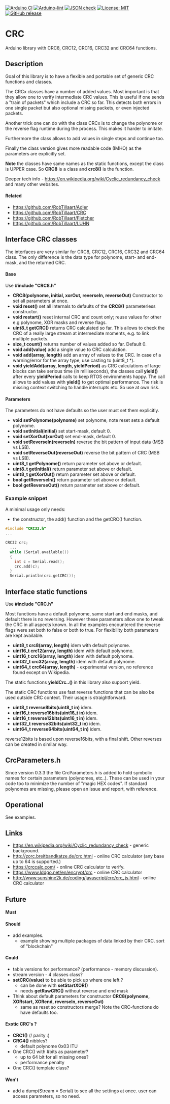 
[![Arduino CI](https://github.com/RobTillaart/CRC/workflows/Arduino%20CI/badge.svg)](https://github.com/marketplace/actions/arduino_ci)
[![Arduino-lint](https://github.com/RobTillaart/CRC/actions/workflows/arduino-lint.yml/badge.svg)](https://github.com/RobTillaart/CRC/actions/workflows/arduino-lint.yml)
[![JSON check](https://github.com/RobTillaart/CRC/actions/workflows/jsoncheck.yml/badge.svg)](https://github.com/RobTillaart/CRC/actions/workflows/jsoncheck.yml)
[![License: MIT](https://img.shields.io/badge/license-MIT-green.svg)](https://github.com/RobTillaart/CRC/blob/master/LICENSE)
[![GitHub release](https://img.shields.io/github/release/RobTillaart/CRC.svg?maxAge=3600)](https://github.com/RobTillaart/CRC/releases)


# CRC

Arduino library with CRC8, CRC12, CRC16, CRC32 and CRC64 functions.


## Description

Goal of this library is to have a flexible and portable set of generic
CRC functions and classes.

The CRCx classes have a number of added values.
Most important is that they allow one to verify intermediate CRC values.
This is useful if one sends a "train of packets" which include a CRC so far.
This detects both errors in one single packet but also optional missing packets,
or even injected packets.

Another trick one can do with the class CRCx is to change the polynome or
the reverse flag runtime during the process. This makes it harder to imitate.

Furthermore the class allows to add values in single steps and continue too.

Finally the class version gives more readable code (IMHO) as the parameters
are explicitly set.


**Note** the classes have same names as the static functions, except the class
is UPPER case. So **CRC8** is a class and **crc8()** is the function.

Deeper tech info - https://en.wikipedia.org/wiki/Cyclic_redundancy_check
and many other websites.

#### Related

- https://github.com/RobTillaart/Adler
- https://github.com/RobTillaart/CRC
- https://github.com/RobTillaart/Fletcher
- https://github.com/RobTillaart/LUHN



## Interface CRC classes

The interfaces are very similar for CRC8, CRC12, CRC16, CRC32 and CRC64 class.
The only difference is the data type for polynome, start- and end-mask,
and the returned CRC.


#### Base

Use **\#include "CRC8.h"**

- **CRC8(polynome, initial, xorOut, reverseIn, reverseOut)** Constructor to set all parameters at once.
- **void reset()** set all internals to defaults of the **CRC8()** parameterless constructor.
- **void restart()** reset internal CRC and count only;
reuse values for other e.g polynome, XOR masks and reverse flags.
- **uint8_t getCRC()** returns CRC calculated so far. This allows to check the CRC of
a really large stream at intermediate moments, e.g. to link multiple packets.
- **size_t count()** returns number of values added so far. Default 0.
- **void add(value)** add a single value to CRC calculation.
- **void add(array, length)** add an array of values to the CRC.
In case of a warning/error for the array type, use casting to (uint8_t \*).
- **void yieldAdd(array, length, yieldPeriod)** as CRC calculations of large blocks can take serious time (in milliseconds),
the classes call **yield()** after every **yieldPeriod** calls to keep RTOS environments happy. The call allows to add values with
**yield()** to get optimal performance. The risk is missing context switching to handle interrupts etc. So use at own risk.

#### Parameters

The parameters do not have defaults so the user must set them explicitly.

- **void setPolynome(polynome)** set polynome, note reset sets a default polynome.
- **void setInitial(initial)** set start-mask, default 0.
- **void setXorOut(xorOut)** set end-mask, default 0.
- **void setReverseIn(reverseIn)** reverse the bit pattern of input data (MSB vs LSB).
- **void setReverseOut(reverseOut)** reverse the bit pattern of CRC (MSB vs LSB).
- **uint8_t getPolynome()** return parameter set above or default.
- **uint8_t getInitial()** return parameter set above or default.
- **uint8_t getXorOut()** return parameter set above or default.
- **bool getReverseIn()** return parameter set above or default.
- **bool getReverseOut()** return parameter set above or default.

### Example snippet

A minimal usage only needs:
- the constructor, the add() function and the getCRC() function.

```cpp
#include "CRC32.h"
...

CRC32 crc;
  ...
  while (Serial.available())
  {
    int c = Serial.read();
    crc.add(c);
  }
  Serial.println(crc.getCRC());
```


## Interface static functions

Use **\#include "CRC.h"**

Most functions have a default polynome, same start and end masks, and default there is no reversing.
However these parameters allow one to tweak the CRC in all aspects known.
In all the examples encountered the reverse flags were set both to false or both to true.
For flexibility both parameters are kept available.

- **uint8_t crc8(array, length)** idem with default polynome.
- **uint16_t crc12(array, length)** idem with default polynome.
- **uint16_t crc16(array, length)** idem with default polynome.
- **uint32_t crc32(array, length)** idem with default polynome.
- **uint64_t crc64(array, length)** - experimental version, no reference found except on Wikipedia.


The static functions **yieldCrc..()** in this library also support yield.

The static CRC functions use fast reverse functions that can be also be
used outside CRC context. Their usage is straightforward.

- **uint8_t reverse8bits(uint8_t in)** idem.
- **uint16_t reverse16bits(uint16_t in)** idem.
- **uint16_t reverse12bits(uint16_t in)** idem.
- **uint32_t reverse32bits(uint32_t in)** idem.
- **uint64_t reverse64bits(uint64_t in)** idem.

reverse12bits is based upon reverse16bits, with a final shift.
Other reverses can be created in similar way.


## CrcParameters.h

Since version 0.3.3 the file CrcParameters.h is added to hold symbolic names for certain parameters (polynomes, etc..).
These can be used in your code too to minimize the number of "magic HEX codes".
If standard polynomes are missing, please open an issue and report, with reference.


## Operational

See examples.


## Links

- https://en.wikipedia.org/wiki/Cyclic_redundancy_check - generic background.
- http://zorc.breitbandkatze.de/crc.html - online CRC calculator (any base up to 64 is supported.)
- https://crccalc.com/ - online CRC calculator to verify.
- https://www.lddgo.net/en/encrypt/crc - online CRC calculator
- http://www.sunshine2k.de/coding/javascript/crc/crc_js.html - online CRC calculator

## Future

#### Must


#### Should

- add examples.
  - example showing multiple packages of data linked by their CRC.
    sort of "blockchain"


#### Could

- table versions for performance?  (performance - memory discussion).
- stream version - 4 classes class?
- **setCRC(value)** to be able to pick up where one left ?
  - can be done with **setStartXOR()**
  - needs **getRawCRC()**  without reverse and end mask
- Think about default parameters for constructor **CRC8(polynome, XORstart, XORend, reverseIn, reverseOut)**
  - same as reset so constructors merge? Note the CRC-functions do have defaults too.


#### Exotic CRC's ?

- **CRC1()** // parity :)
- **CRC4()** nibbles?
  - default polynome 0x03  ITU
- One CRC() with #bits as parameter?
  - up to 64 bit for all missing ones?
  - performance penalty
- One CRC() template class?


#### Won't

- add a dump(Stream = Serial) to see all the settings at once.
  user can access parameters, so no need.


